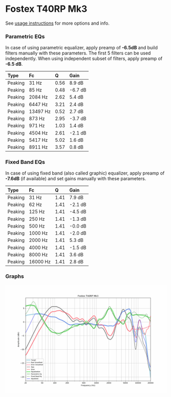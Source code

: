 # Fostex T40RP Mk3
See [usage instructions](https://github.com/jaakkopasanen/AutoEq#usage) for more options and info.

### Parametric EQs
In case of using parametric equalizer, apply preamp of **-6.5dB** and build filters manually
with these parameters. The first 5 filters can be used independently.
When using independent subset of filters, apply preamp of **-6.5 dB**.

| Type    | Fc       |    Q | Gain    |
|:--------|:---------|:-----|:--------|
| Peaking | 31 Hz    | 0.56 | 8.9 dB  |
| Peaking | 85 Hz    | 0.48 | -6.7 dB |
| Peaking | 2084 Hz  | 2.62 | 5.4 dB  |
| Peaking | 6447 Hz  | 3.21 | 2.4 dB  |
| Peaking | 13497 Hz | 0.52 | 2.7 dB  |
| Peaking | 873 Hz   | 2.95 | -3.7 dB |
| Peaking | 971 Hz   | 1.03 | 1.4 dB  |
| Peaking | 4504 Hz  | 2.61 | -2.1 dB |
| Peaking | 5417 Hz  | 5.02 | 1.6 dB  |
| Peaking | 8911 Hz  | 3.57 | 0.8 dB  |

### Fixed Band EQs
In case of using fixed band (also called graphic) equalizer, apply preamp of **-7.6dB**
(if available) and set gains manually with these parameters.

| Type    | Fc       |    Q | Gain    |
|:--------|:---------|:-----|:--------|
| Peaking | 31 Hz    | 1.41 | 7.9 dB  |
| Peaking | 62 Hz    | 1.41 | -2.1 dB |
| Peaking | 125 Hz   | 1.41 | -4.5 dB |
| Peaking | 250 Hz   | 1.41 | -1.3 dB |
| Peaking | 500 Hz   | 1.41 | -0.0 dB |
| Peaking | 1000 Hz  | 1.41 | -2.0 dB |
| Peaking | 2000 Hz  | 1.41 | 5.3 dB  |
| Peaking | 4000 Hz  | 1.41 | -1.5 dB |
| Peaking | 8000 Hz  | 1.41 | 3.6 dB  |
| Peaking | 16000 Hz | 1.41 | 2.8 dB  |

### Graphs
![](./Fostex%20T40RP%20Mk3.png)